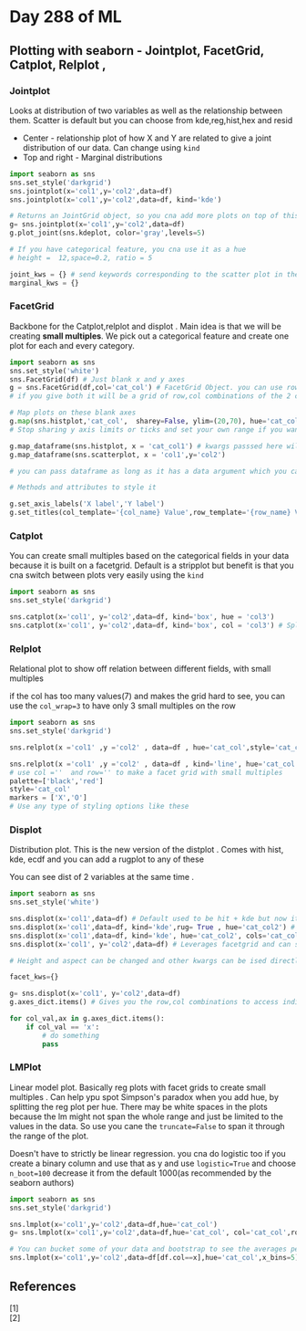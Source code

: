 # Day 288 of ML 

## Plotting with seaborn - Jointplot, FacetGrid, Catplot, Relplot , 

### Jointplot

 Looks at distribution of two variables as well as the relationship between them. Scatter is default but you can choose from kde,reg,hist,hex and resid
 
 * Center -  relationship plot of how X and Y are related to give a joint distribution of our data. Can change using `kind`
 * Top and right - Marginal distributions  

```python
import seaborn as sns
sns.set_style('darkgrid')
sns.jointplot(x='col1',y='col2',data=df)
sns.jointplot(x='col1',y='col2',data=df, kind='kde')

# Returns an JointGrid object, so you cna add more plots on top of this 
g= sns.jointplot(x='col1',y='col2',data=df)
g.plot_joint(sns.kdeplot, color='gray',levels=5)

# If you have categorical feature, you cna use it as a hue
# height =  12,space=0.2, ratio = 5

joint_kws = {} # send keywords corresponding to the scatter plot in the center
marginal_kws = {}

```


### FacetGrid

Backbone for the Catplot,relplot and displot . Main idea is that we will be creating **small multiples**. We pick out a categorical feature and create one plot for each and every category.  

```python
import seaborn as sns
sns.set_style('white')
sns.FacetGrid(df) # Just blank x and y axes 
g = sns.FacetGrid(df,col='cat_col') # FacetGrid Object. you can use row as well instead of col to have vertical plots 
# if you give both it will be a grid of row,col combinations of the 2 categorical column values 

# Map plots on these blank axes 
g.map(sns.histplot,'cat_col',  sharey=False, ylim=(20,70), hue='cat_col2') # hue needs to be here and not in subsequent ones
# Stop sharing y axis limits or ticks and set your own range if you want uniformity with ylim 

g.map_dataframe(sns.histplot, x = 'cat_col1') # kwargs passsed here will  be specific to the plots here 
g.map_dataframe(sns.scatterplot, x = 'col1',y='col2') 

# you can pass dataframe as long as it has a data argument which you can customize

# Methods and attributes to style it 

g.set_axis_labels('X label','Y label')
g.set_titles(col_template='{col_name} Value',row_template='{row_name} Value')

```


### Catplot

You can create small multiples based on the categorical fields in your data because it is built on a facetgrid. Default is a stripplot but benefit is that you cna switch between plots very easily using the `kind`

```python
import seaborn as sns
sns.set_style('darkgrid')

sns.catplot(x='col1', y='col2',data=df, kind='box', hue = 'col3')
sns.catplot(x='col1', y='col2',data=df, kind='box', col = 'col3') # Split into small multiples along x axis. Row for y axis and both for grid

```


### Relplot 

Relational plot to show off relation between different fields,  with small multiples

if the col has too many values(7) and makes the grid hard to see, you can use the `col_wrap=3` to have only 3 small multiples on the row

```python
import seaborn as sns
sns.set_style('darkgrid')

sns.relplot(x ='col1' ,y ='col2' , data=df , hue='cat_col',style='cat_col', size='cat_col') #  size and stye can also modify themselves and related to categorical values in the hue field 

sns.relplot(x ='col1' ,y ='col2' , data=df , kind='line', hue='cat_col',style='cat_col', size='cat_col') # to change plot type 
# use col =''  and row='' to make a facet grid with small multiples 
palette=['black','red']
style='cat_col'
markers = ['X','O']
# Use any type of styling options like these 

```


### Displot

Distribution plot. This is the new version of the distplot . Comes with hist, kde, ecdf and you can add a rugplot to any of these

You can see dist of 2 variables at the same time . 

```python
import seaborn as sns
sns.set_style('white')

sns.displot(x='col1',data=df) # Default used to be hit + kde but now it isn't, you use kind = 'kde' / 'ecdf'
sns.displot(x='col1',data=df, kind='kde',rug= True , hue='cat_col2') # adding rug plot at hte bottom
sns.displot(x='col1',data=df, kind='kde', hue='cat_col2', cols='cat_col2') 
sns.displot(x='col1', y='col2',data=df) # Leverages facetgrid and can show 2 variables at a time too

# Height and aspect can be changed and other kwargs can be ised directly as arguments based on the corresponding plot

facet_kws={}

g= sns.displot(x='col1', y='col2',data=df)
g.axes_dict.items() # Gives you the row,col combinations to access individually

for col_val,ax in g.axes_dict.items():
    if col_val == 'x':
        # do something
        pass

```


### LMPlot 

Linear model plot. Basically reg plots with facet grids to create small multiples . Can help ypu spot Simpson's paradox when you add hue, by splitting the reg plot per hue. There may be white spaces in the plots because the lm might not span the whole range and just be limited to the values in the data. So use you cane the `truncate=False` to span it through the range of the plot. 

Doesn't have to strictly be linear regression. you cna do logistic too if you create a binary column and use that as y and use `logistic=True` and choose `n_boot=100` decrease it from the default 1000(as recommended by the seaborn authors)

```python
import seaborn as sns
sns.set_style('darkgrid')

sns.lmplot(x='col1',y='col2',data=df,hue='cat_col')
g= sns.lmplot(x='col1',y='col2',data=df,hue='cat_col', col='cat_col',row='cat_col2')

# You can bucket some of your data and bootstrap to see the averages per bucket as well
sns.lmplot(x='col1',y='col2',data=df[df.col==x],hue='cat_col',x_bins=5)

```

**References**
------------
[1]  
[2]